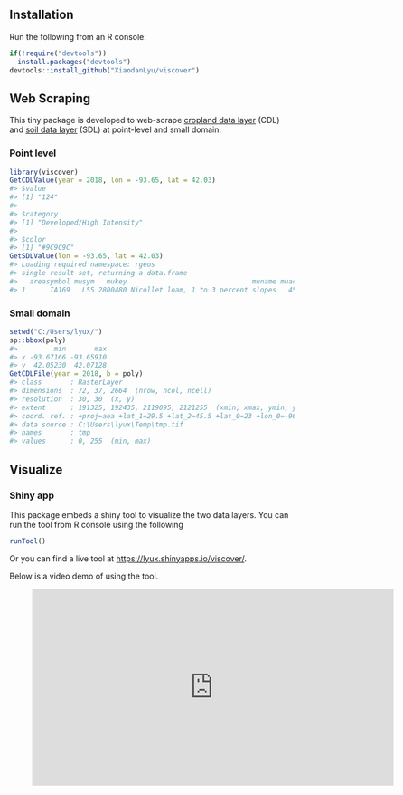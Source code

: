## Installation

Run the following from an R console:

``` r
if(!require("devtools")) 
  install.packages("devtools")
devtools::install_github("XiaodanLyu/viscover")
```

## Web Scraping

This tiny package is developed to web-scrape [cropland data
layer](https://nassgeodata.gmu.edu/CropScape/) (CDL) and [soil data
layer](https://websoilsurvey.sc.egov.usda.gov/App/WebSoilSurvey.aspx)
(SDL) at point-level and small domain.

### Point level

``` r
library(viscover)
GetCDLValue(year = 2018, lon = -93.65, lat = 42.03)
#> $value
#> [1] "124"
#> 
#> $category
#> [1] "Developed/High Intensity"
#> 
#> $color
#> [1] "#9C9C9C"
GetSDLValue(lon = -93.65, lat = 42.03)
#> Loading required namespace: rgeos
#> single result set, returning a data.frame
#>   areasymbol musym   mukey                               muname muacres
#> 1      IA169   L55 2800480 Nicollet loam, 1 to 3 percent slopes   45662
```

### Small domain

``` r
setwd("C:/Users/lyux/")
sp::bbox(poly)
#>         min       max
#> x -93.67166 -93.65910
#> y  42.05230  42.07128
GetCDLFile(year = 2018, b = poly)
#> class       : RasterLayer 
#> dimensions  : 72, 37, 2664  (nrow, ncol, ncell)
#> resolution  : 30, 30  (x, y)
#> extent      : 191325, 192435, 2119095, 2121255  (xmin, xmax, ymin, ymax)
#> coord. ref. : +proj=aea +lat_1=29.5 +lat_2=45.5 +lat_0=23 +lon_0=-96 +x_0=0 +y_0=0 +ellps=GRS80 +towgs84=0,0,0,0,0,0,0 +units=m +no_defs 
#> data source : C:\Users\lyux\Temp\tmp.tif 
#> names       : tmp 
#> values      : 0, 255  (min, max)
```

## Visualize

### Shiny app

This package embeds a shiny tool to visualize the two data layers. You
can run the tool from R console using the following

``` r
runTool()
```

Or you can find a live tool at <https://lyux.shinyapps.io/viscover/>.

Below is a video demo of using the tool.

<figure class="video_container">
   <iframe src="https://player.vimeo.com/video/321794430" width="640" height="348" frameborder="0" allow="autoplay; fullscreen" allowfullscreen> </iframe>
</figure>

